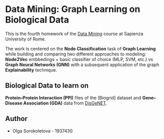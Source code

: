 # Data Mining: Graph Learning on Biological Data

This is the fourth homework of the [Data Mining](http://aris.me/index.php/data-mining-2021) course at Sapienza University of Rome.

The work is centered on the **Node Classification** task of **Graph Learning** while building and comparing two different approaches to modeling: **Node2Vec** embbedings + basic classifier of choice (MLP, SVM, etc.) vs **Graph Neural Networks (GNN)** with a subsequent application of the graph **Explainability** technique.

## Biological Data to learn on

**Protein–Protein Interaction (PPI)** files of the [Biogrid] dataset and **Gene–Disease Association (GDA)** data from [DisGeNET](https://www.disgenet.org/downloads).

## Author
- Olga Sorokoletova - 1937430
